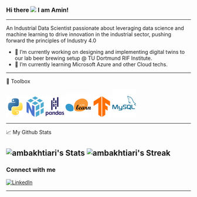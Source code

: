 ### Hi there <img src="https://raw.githubusercontent.com/MartinHeinz/MartinHeinz/master/wave.gif" width="30px"> I am Amin!  

---
An Industrial Data Scientist passionate about leveraging data science and machine learning to drive innovation in the industrial sector, pushing forward the principles of Industry 4.0

- 🔭 I’m currently working on designing and implementing digital twins to our lab beer brewing setup @ TU Dortmund RIF Institute.
- 🌱 I’m currently learning Microsoft Azure and other Cloud techs.

--- 
🧰 Toolbox

<img src="https://github.com/devicons/devicon/blob/master/icons/python/python-original.svg" alt="Python logo" width="50" height="56"/> <img src="https://github.com/devicons/devicon/blob/master/icons/numpy/numpy-original.svg" alt="Numpy logo" width="50" height="56">
<img src="https://github.com/devicons/devicon/blob/master/icons/pandas/pandas-plain-wordmark.svg" alt="Pandas logo" width="50" height="56">
<img src="https://github.com/devicons/devicon/blob/master/icons/scikitlearn/scikitlearn-original.svg" alt="Sklearn logo" width="70" height="65">
<img src="https://github.com/devicons/devicon/blob/master/icons/tensorflow/tensorflow-original.svg" alt="Tensorflow logo" width="50" height="56">
<img src="https://github.com/devicons/devicon/blob/master/icons/mysql/mysql-plain-wordmark.svg" alt="MySQL logo" width="65" height="75">


---
📈 My Github Stats

![ambakhtiari's Stats](https://github-readme-stats.vercel.app/api?username=ambakhtiari&theme=default&show_icons=true&hide_border=true&count_private=true)
![ambakhtiari's Streak](https://github-readme-streak-stats.herokuapp.com/?user=ambakhtiari&theme=default&hide_border=true)
---



### Connect with me

<a href="https://www.linkedin.com/in/amin-bakhtiari-industry4/" target="_blank">
    <img src="https://img.icons8.com/color/48/000000/linkedin.png" alt="LinkedIn" width="30" height="30"/> 
</a>

---



<!--

Here are some ideas to get you started:

- 🔭 I’m currently working on ...
- 🌱 I’m currently learning ...
- 👯 I’m looking to collaborate on ...
- 🤔 I’m looking for help with ...
- 💬 Ask me about ...
- 📫 How to reach me: ...
- 😄 Pronouns: ...
- ⚡ Fun fact: ...
-->
